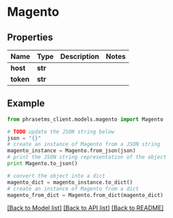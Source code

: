 # Magento

## Properties

| Name      | Type    | Description | Notes |
| --------- | ------- | ----------- | ----- |
| **host**  | **str** |             |
| **token** | **str** |             |

## Example

```python
from phrasetms_client.models.magento import Magento

# TODO update the JSON string below
json = "{}"
# create an instance of Magento from a JSON string
magento_instance = Magento.from_json(json)
# print the JSON string representation of the object
print Magento.to_json()

# convert the object into a dict
magento_dict = magento_instance.to_dict()
# create an instance of Magento from a dict
magento_from_dict = Magento.from_dict(magento_dict)
```

[[Back to Model list]](../README.md#documentation-for-models) [[Back to API list]](../README.md#documentation-for-api-endpoints) [[Back to README]](../README.md)
